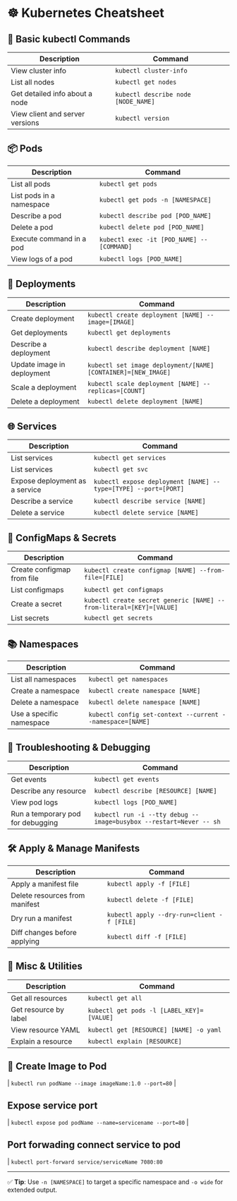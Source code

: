 # ☸️ Kubernetes Cheatsheet

## 🧵 Basic kubectl Commands
| Description                          | Command                                      |
|--------------------------------------|----------------------------------------------|
| View cluster info                    | `kubectl cluster-info`                       |
| List all nodes                       | `kubectl get nodes`                          |
| Get detailed info about a node       | `kubectl describe node [NODE_NAME]`          |
| View client and server versions      | `kubectl version`                            |

## 📦 Pods
| Description                          | Command                                      |
|--------------------------------------|----------------------------------------------|
| List all pods                        | `kubectl get pods`                           |
| List pods in a namespace             | `kubectl get pods -n [NAMESPACE]`            |
| Describe a pod                       | `kubectl describe pod [POD_NAME]`            |
| Delete a pod                         | `kubectl delete pod [POD_NAME]`              |
| Execute command in a pod             | `kubectl exec -it [POD_NAME] -- [COMMAND]`   |
| View logs of a pod                   | `kubectl logs [POD_NAME]`                    |

## 📁 Deployments
| Description                          | Command                                      |
|--------------------------------------|----------------------------------------------|
| Create deployment                    | `kubectl create deployment [NAME] --image=[IMAGE]` |
| Get deployments                      | `kubectl get deployments`                    |
| Describe a deployment                | `kubectl describe deployment [NAME]`         |
| Update image in deployment           | `kubectl set image deployment/[NAME] [CONTAINER]=[NEW_IMAGE]` |
| Scale a deployment                   | `kubectl scale deployment [NAME] --replicas=[COUNT]` |
| Delete a deployment                  | `kubectl delete deployment [NAME]`           |

## 🌐 Services
| Description                          | Command                                      |
|--------------------------------------|----------------------------------------------|
| List services                        | `kubectl get services`                       |
| List services                        | `kubectl get svc`                       |
| Expose deployment as a service       | `kubectl expose deployment [NAME] --type=[TYPE] --port=[PORT]` |
| Describe a service                   | `kubectl describe service [NAME]`            |
| Delete a service                     | `kubectl delete service [NAME]`              |

## 📄 ConfigMaps & Secrets
| Description                          | Command                                      |
|--------------------------------------|----------------------------------------------|
| Create configmap from file           | `kubectl create configmap [NAME] --from-file=[FILE]` |
| List configmaps                      | `kubectl get configmaps`                     |
| Create a secret                      | `kubectl create secret generic [NAME] --from-literal=[KEY]=[VALUE]` |
| List secrets                         | `kubectl get secrets`                        |

## 📚 Namespaces
| Description                          | Command                                      |
|--------------------------------------|----------------------------------------------|
| List all namespaces                  | `kubectl get namespaces`                     |
| Create a namespace                   | `kubectl create namespace [NAME]`            |
| Delete a namespace                   | `kubectl delete namespace [NAME]`            |
| Use a specific namespace             | `kubectl config set-context --current --namespace=[NAME]` |

## 🧪 Troubleshooting & Debugging
| Description                          | Command                                      |
|--------------------------------------|----------------------------------------------|
| Get events                           | `kubectl get events`                         |
| Describe any resource                | `kubectl describe [RESOURCE] [NAME]`         |
| View pod logs                        | `kubectl logs [POD_NAME]`                    |
| Run a temporary pod for debugging    | `kubectl run -i --tty debug --image=busybox --restart=Never -- sh` |

## 🛠️ Apply & Manage Manifests
| Description                          | Command                                      |
|--------------------------------------|----------------------------------------------|
| Apply a manifest file                | `kubectl apply -f [FILE]`                    |
| Delete resources from manifest       | `kubectl delete -f [FILE]`                   |
| Dry run a manifest                   | `kubectl apply --dry-run=client -f [FILE]`   |
| Diff changes before applying         | `kubectl diff -f [FILE]`                     |

## 🔎 Misc & Utilities
| Description                          | Command                                      |
|--------------------------------------|----------------------------------------------|
| Get all resources                    | `kubectl get all`                            |
| Get resource by label                | `kubectl get pods -l [LABEL_KEY]=[VALUE]`    |
| View resource YAML                   | `kubectl get [RESOURCE] [NAME] -o yaml`      |
| Explain a resource                   | `kubectl explain [RESOURCE]`                 |

## 🔎 Create Image to Pod
| `kubectl run podName --image imageName:1.0 --port=80` |

## Expose service port 
| `kubectl expose pod podName --name=servicename --port=80` | 

## Port forwading connect service to pod
|  `kubectl port-forward service/serviceName 7080:80`


---

✅ **Tip**: Use `-n [NAMESPACE]` to target a specific namespace and `-o wide` for extended output.
